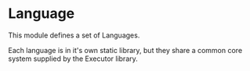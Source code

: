 # Language

This module defines a set of Languages.

Each language is in it's own static library, but they 
share a common core system supplied by the Executor library.

